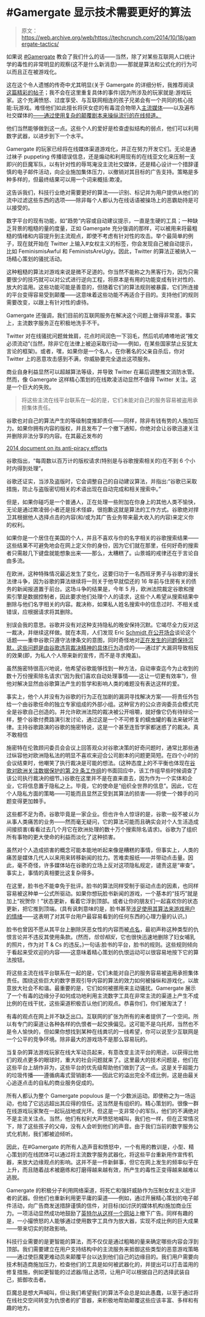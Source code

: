 # #Gamergate 显示技术需要更好的算法 

> 原文：<https://web.archive.org/web/https://techcrunch.com/2014/10/18/gamergate-tactics/>

如果说 [#Gamergate](https://web.archive.org/web/20221208174242/https://beta.techcrunch.com/2014/09/07/the-gamergate-question/) 教会了我们什么的话——当然，除了对某些互联网人口统计学的毒性的非常明显的观察(这不是什么新消息)——那就是算法和公式化的行为可以而且正在被游戏化。

这在这个令人遗憾的传奇中尤其明显(关于 Gamergate 的详细分析，我推荐阅读[这篇精彩的帖子](https://web.archive.org/web/20221208174242/http://deadspin.com/the-future-of-the-culture-wars-is-here-and-its-gamerga-1646145844)；我不会在这里重复具体的事件)因为所涉及的玩家就是:游戏玩家。这个充满愤怒、过度享受、与互联网相连的孩子兄弟会有一个共同的核心技能:玩游戏。难怪他们如此擅长将厌女症的有毒混合物带入[主流媒体](https://web.archive.org/web/20221208174242/http://www.nytimes.com/2014/10/16/technology/gamergate-women-video-game-threats-anita-sarkeesian.html?_r=0)——以及遍布社交媒体的[——通过使用复杂的颠覆剧本来操纵流行的在线频道。](https://web.archive.org/web/20221208174242/https://twitter.com/search?q=%23GamerGate&src=tyah)

他们当然能够做到这一点。这些个人的爱好是检查虚拟结构的弱点，他们可以利用数字武器，以进步到下一个水平。

Gamergate 的玩家已经将在线媒体渠道游戏化，并正在努力开发它们。无论是通过袜子 puppeting 传播错误信息，还是煽动和利用现有的在线亚文化来压制一支即兴的巨魔军队，以有针对性的辱骂淹没主流社交媒体，还是精心设计一个措辞谨慎的电子邮件活动，向企业施加集体压力，以撤销对其目标的广告支持。策略是多种多样的，但最终结果可以用一个词来概括:欺凌。

这告诉我们，科技行业绝对需要更好的算法——识别、标记并为用户提供从他们的流中过滤这些东西的选项——除非每个人都认为在线话语被操场上的恶霸劫持是可以接受的。

数字平台的现有功能，如“趋势”内容或自动建议提示，一直是生硬的工具；一种缺乏背景的粗糙的量的度量，正如 Gamergate 充分强调的那样，可以被用来将最粗糙的情绪和内容提升到主流观点，即使不考虑有针对性的攻击。举个最简单的例子，现在就开始在 Twitter 上输入#女权主义的标签，你会发现自己被自动提示，比如 FeminismisAwful 和 FeministsAreUgly。因此，Twitter 的算法正被纳入一场精心策划的骚扰活动。

这种粗糙的算法对游戏来说是微不足道的。你当然不能称之为黑客行为，因为只需要很少的技巧就可以对公式进行逆向工程，将原本是有用的功能变成有针对性的、放大的滥用。这些功能可能是善意的，但随着它们的算法规则被暴露，它们所连接的平台变得容易受到颠覆——这意味着这些功能不再适合于目的。支持他们的规则需要改变，以跟上有针对性的虐待。

Gamergate 还强调，我们目前的互联网服务在解决这个问题上做得非常差。事实上，主流数字服务正在积极地洗手不干。

Twitter 对在线骚扰问题耸耸肩，花点时间润色一下羽毛，然后叽叽喳喳地说“推文必须流动”(当然，除非它在法律上被迫采取行动——例如，在某些国家禁止反犹太言论的框架)。或者，嘿，如果你是一个名人，在你著名的父亲自杀后，你对 Twitter 上的恶意攻击感到不满，你威胁要完全退出这项服务。

商业自身利益显然可以超越算法等级，并导致 Twitter 在幕后调整推文消防水管。然而，像 Gamergate 这样精心策划的在线欺凌活动显然不值得 Twitter 关注。这是一个巨大的失败。

> 将这些主流在线平台联系在一起的是，它们未能对自己的服务容易被盗用承担集体责任。

谷歌也对自己的算法产生的等级制度推卸责任——同样，除非有钱有势的人施加压力。如果你拥有内容的版权，并且发布了一个撤下通知，你绝对会让谷歌迅速关注并删除非法分享的内容。在其最近发布的

[2014 document on its anti-piracy efforts](https://web.archive.org/web/20221208174242/https://drive.google.com/a/beta.techcrunch.com/file/d/0BwxyRPFduTN2NmdYdGdJQnFTeTA/view)

谷歌指出，“每周数以百万计的版权请求(特别是与谷歌搜索相关的)在不到 6 个小时内得到处理”。

谷歌还证实，当涉及盗版时，它会调整自己的自动建议算法，并指出:“谷歌已采取措施，防止与盗版密切相关的术语出现在自动完成和相关搜索中。”

但是，如果你碰巧是一个普通人，正在处理一些附加在你身上的其他人类不愉快，无论是通过欺凌弱小者还是技术怪癖，很抱歉这就是算法的工作方式。谷歌绝对捍卫其根据他人选择点击的内容(和/或为其广告业务带来最大收入的内容)来定义你的权利。

如果你是一个居住在美国的个人，并且不喜欢与你的名字相关的谷歌搜索结果——这些结果不可避免地会在网上定义你的身份，因为它们就在那里，任何好奇的搜索者只需敲几下键盘就能想象出来——那么，太糟糕了。山景城的戒律还在于言论自由多流。

在欧洲，这种特殊情况最近发生了变化，这要归功于一名西班牙男子与谷歌的漫长法律斗争，因为谷歌的算法继续将一则关于他早就偿还的 16 年前与住房有关的债务的新闻报道置于前台。这场斗争的结果是，今年 5 月，欧洲法院裁定谷歌和搜索引擎是数据控制者，因此要求他们处理个人的请求，这些个人希望从搜索结果中删除与他们名字相关的内容。裁决称，如果私人姓名搜索中的信息过时、不相关或错误，应根据请求将其删除。

别误会我的意思。谷歌并没有对这种支持隐私的晚安保持沉默。它竭尽全力反对这一裁决，并继续这样做。就在本周，人们发现 Eric [Schmidt 在公开场合](https://web.archive.org/web/20221208174242/https://beta.techcrunch.com/2014/10/16/google-advisory-council-london-meeting/)谈论这个话题——重申谷歌只遵守法律条文的意图，同时奇怪地对[正在发生的问题保持沉默，这些问题是由谷歌违背裁决精神的具体行为](https://web.archive.org/web/20221208174242/https://beta.techcrunch.com/2014/07/04/digital-theatre/)造成的——通过扩大漏洞导致相反的效果(即，为私人个人带来新的宣传，而不是寻求掩盖)。

虽然施密特很高兴地说，他希望谷歌能够找到一种方法，自动审查迄今为止收到的数十万份搜索除名请求(“因为我们喜欢自动处理事情——这让一切更有效率”)，但他对解决显然由谷歌算法产生的哲学和影响人类的难题没有表达这样的爱。

事实上，他个人并没有为谷歌的行为正在加剧的漏洞寻找解决方案——将责任外包给一个由谷歌任命的独立专家组成的外部小组。这种官方的公众咨询委员会模式完全是谷歌自己创造的。并允许欧洲法院的裁决被公开咀嚼，就好像它仍有待辩论一样，整个谷歌付费路演引发讨论，通过这是一个不可修复的蠕虫罐的看法来破坏法律。主持谷歌路演的谷歌的施密特说，这是一个甚至连哲学家都迷惑了的裁决。真不敢相信

施密特在伦敦顾问委员会会议上回答观众对谷歌决策的好奇问题时，通常比那些通过纵容他对欧洲隐私法的明显不喜欢来迎合公司剧本的问题更简短。在四个小时的会议结束时，他嘲笑了执行裁决是可能的想法。(这种态度上的不平衡也体现在[谷歌对欧洲关注数据保护的第 29 条工作组](https://web.archive.org/web/20221208174242/https://beta.techcrunch.com/2014/08/01/google-rtbf-process/)的书面回应中，该工作组早些时候调查了该公司执行裁决的细节。)谷歌在这里并不是在直来直去，因为作为一个实体和企业，它将信息置于隐私之上。毕竟，它的使命是“组织全世界的信息”。因此，它在个人隐私方面的策略——可能而且显然正受到其算法的损害——将使一个棘手的问题变得更加棘手。

这些都不足为奇。谷歌毕竟是一家企业。但也许令人惊讶的是，谷歌一般不被*认为*从事人类痛苦的业务——然而毫无疑问，它的算法可能而且确实会对个人生活造成间接损害(看看过去几个月它在欧洲处理的数十万个搜索除名请求)。谷歌为了组织所有事物的更大使命的利益而淡化了这种损害。

虽然对个人造成损害的概念可能本能地听起来像是糟糕的事情，但事实上，人类的痛苦是媒体几代人以来用来转移新闻的拉力。苦难卖报纸——并带动点击量。因此，毫不奇怪，许多媒体站在谷歌的立场上反对这项隐私规定，谴责这是“审查”。事实上，事情的真相要比这复杂得多。

在这里，脸书也不能幸免于批评。脸书的算法同样受制于驱动点击的因素，也同样容易被这种单一公式所驱动。如果你想玩脸书新闻的游戏，一个基本的“技巧”就是加上“祝贺你！”状态更新，看着它浮到顶部。或者让你的朋友们一起喜欢你的状态更新，把它推到顶端。(具有讽刺意味的是，脸书甚至[涉足使用其算法来游戏用户的情绪](https://web.archive.org/web/20221208174242/https://beta.techcrunch.com/2014/06/29/facebook-and-the-ethics-of-user-manipulation/)——这表明了对其平台用户最容易看到的任何东西的心理力量的认识。)

脸书也曾因不愿从其平台上删除厌恶女性的内容而被[点名](https://web.archive.org/web/20221208174242/http://www.independent.co.uk/voices/comment/the-day-the-everyday-sexism-project-won--and-facebook-changed-its-image-8636661.html)，最初声称这种类型的仇恨言论并不违反其使用条款。(然而，*恰恰相反*，它也很快迅速地删除了妇女哺乳的照片，作为对 T & Cs 的违反。)一句话:脸书的平台，脸书的规则。这些规则倾向于看起来受欢迎的内容——这意味着精心策划的仇恨运动可以很容易地按下它的算法按钮。

将这些主流在线平台联系在一起的是，它们未能对自己的服务容易被盗用承担集体责任。围绕这些巨大的数字景观引导内容的算法的效力如何被操纵和游戏化，以故意放大社会不和谐。最重要的是，它们如何被挪用来主动骚扰。Gamergate 展示了一个有毒的边缘分子如何成功地利用主流数字工具在非常主流的渠道上产生不成比例的在线干扰，这些渠道积极否认他们的观点。恭喜你们，你们被淘汰了！

有毒的观点在网上并不缺乏出口。互联网的扩张为所有的来者提供了一个空间。所以有专门的渠道让各种各样的仇恨者一起交换偏见。这可能不是乌托邦，当然也不是令人愉快的，但如果你想找到某种在线粪坑的一线希望，你可以说至少互联网是一个公平的竞争环境。除非最大的游戏场不是那么容易玩的。

当复杂的算法游戏玩家在线大军动员起来，有意改变主流平台的用途，以获得比他们的观点更多的眼球时，重大的社会问题就来了。这里最大的技术问题是，他们在这些平台上胡作非为，这些平台的优先级帮助他们做到了这一点。这是关于超能力的垃圾传播——遵循病毒式营销剧本——因此它的溢出完全不成比例，这是由最关心追逐点击的自私的商业服务促成的。

所有人都认为整个 Gamergate populous 是一个少数派运动。即使称之为一场运动，也给了它远远超出其应得的信任。这当然是有组织的。精心策划的。很像一群在线游戏玩家聚在一起玩战地或光环。但这是一支非常小的军队，他们的不满绝对不是主流关注点。当然，他们有权利大声愤怒地喊叫，我们也一样，但在正常情况下，除了这些孩子的父母，没有人会听到他们的声音。由于我们当前的数字服务公式化机制，我们都被迫倾听。

因此，在#Gamergate 的所有人造声音和愤怒中，一个有用的教训是，小型、精心策划的在线团体可以通过将主流数字服务武器化，将这些平台重新用作宣传机器，来放大边缘观点的影响。这并不是一件新鲜事，但它在网上发生的频率似乎在上升，而且随着战术被磨练和打磨得越来越有效，所产生的毒性正变得越来越难以逃脱。

Gamergate 的积极分子利用网络渠道，将死亡和强奸威胁作为压制女权主义批评者的武器。但他们也重新利用更平庸的渠道——例如，通过开展精心策划的电子邮件活动，向广告商发送措辞谨慎的信件，对目标(如讨厌的媒体机构)施加商业压力。一项活动显然成功地鼓励了[英特尔从这样一个网站](https://web.archive.org/web/20221208174242/http://bits.blogs.nytimes.com/2014/10/02/intel-pulls-ads-from-site-after-gamergate-boycott/)上撤下广告。同样有趣的是，一小撮愤怒的人能够通过使用数字工具作为放大器，实现不成比例的巨大成果——带来切实的财政影响。

科技行业需要的是更智能的算法，而不仅仅是通过粗略的量来确定哪些内容会浮到顶部。我们需要建立在用户支持结构中的主流服务来抵御这些类型的恶意游戏策略——通过使巨魔更难动员来颠覆平台以达到他们自己的边缘目的。我们用户需要向技术制造商施加压力，检查他们的工具是如何被武器化的，并提出可以打击滥用的修复措施，例如更智能的过滤器/阻止选项，让用户可以根据自己的选择武装自己，抵御攻击者。

巨魔总是想大声喊叫，但让我们希望我们的算法不会总是如此愚蠢，以至于通过将在线社交空间转变为仇恨者的扩音器，来积极地帮助颠覆这些应该丰富、多样和有趣的地方。
